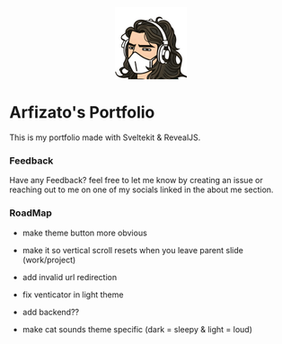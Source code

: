 <div align="center">
    <img src="./static/favicon.png">
</div>

# Arfizato's Portfolio

This is my portfolio made with Sveltekit & RevealJS. 

### Feedback

Have any Feedback? feel free to let me know by creating an issue or reaching out to me on one of my socials linked in the about me section.


### RoadMap

- make theme button more obvious

- make it so vertical scroll resets when you leave parent slide (work/project)

- add invalid url redirection

- fix venticator in light theme

- add backend??

- make cat sounds theme specific (dark = sleepy & light = loud)

